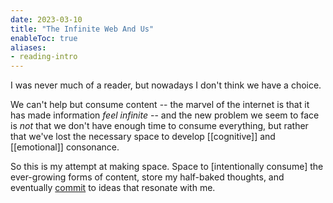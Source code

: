 ```yaml
---
date: 2023-03-10
title: "The Infinite Web And Us"
enableToc: true
aliases:
- reading-intro
---
```


I was never much of a reader, but nowadays I don't think we have a choice.

We can't help but consume content -- the marvel of the internet is that it has made information *feel infinite* -- and the new problem we seem to face is *not* that we don't have enough time to consume everything, but rather that we've lost the necessary space to develop [[cognitive]] and [[emotional]] consonance.

So this is my attempt at making space. Space to [intentionally consume] the ever-growing forms of content, store my half-baked thoughts, and eventually [commit](writing/Why%20I%20Write.md) to ideas that resonate with me.
